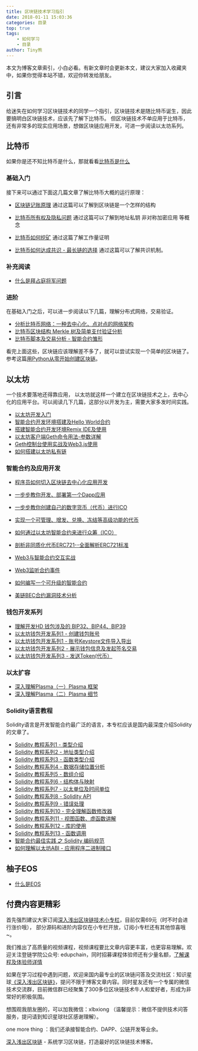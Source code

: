 ```yaml
---
title: 区块链技术学习指引
date: 2018-01-11 15:03:36
categories: 目录
top: true
tags:
    - 如何学习
    - 目录
author: Tiny熊
---
```


本文为博客文章索引，小白必看。有新文章时会更新本文，建议大家加入收藏夹中，如果你觉得本站不错，欢迎你转发给朋友。

<!-- more -->
## 引言
给迷失在如何学习区块链技术的同学一个指引，区块链技术是随比特币诞生，因此要搞明白区块链技术，应该先了解下比特币。
但区块链技术不单应用于比特币，还有非常多的现实应用场景，想做区块链应用开发，可进一步阅读以太坊系列。


## 比特币
如果你是还不知比特币是什么，那就看看[比特币是什么](https://learnblockchain.cn/2017/10/23/whatisbitcoin/)
### 基础入门
接下来可以通过下面这几篇文章了解比特币大概的运行原理：

* [区块链记账原理](https://learnblockchain.cn/2017/10/25/whatbc/)
   通过这篇可以了解到区块链是一个怎样的结构
   
* [比特币所有权及隐私问题](https://learnblockchain.cn/2017/11/02/bitcoin-own/)
   通过这篇可以了解到地址私钥 非对称加密应用 等概念
   
* [比特币如何挖矿](https://learnblockchain.cn/2017/11/04/bitcoin-pow/)
   通过这篇了解工作量证明
   
* [比特币如何达成共识 - 最长链的选择](https://learnblockchain.cn/2017/12/07/bitcoin-sonsensus/)
   通过这篇可以了解共识机制。
   
### 补充阅读
* [什么是拜占庭将军问题](https://learnblockchain.cn/2018/02/05/bitcoin-byzantine/)

### 进阶
在基础入门之后，可以进一步阅读以下几篇，理解分布式网络，交易验证。

* [分析比特币网络：一种去中心化、点对点的网络架构](https://learnblockchain.cn/2017/11/07/bitcoin-p2p/)
* [比特币区块结构 Merkle 树及简单支付验证分析](https://learnblockchain.cn/2017/11/10/bitcoin-script/)
* [比特币脚本及交易分析 - 智能合约雏形](https://xiaozhuanlan.com/topic/1402935768)

看完上面这些，区块链应该理解差不多了，就可以尝试实现一个简单的区块链了。参考这篇[用Python从零开始创建区块链](https://learnblockchain.cn/2017/10/27/build_blockchain_by_python/)。

## 以太坊
一个技术要落地还得靠应用， 以太坊就这样一个建立在区块链技术之上，去中心化的应用平台。可以阅读几下几篇，这部分以开发为主，需要大家多发时间实践。

* [以太坊开发入门](https://learnblockchain.cn/2017/11/20/whatiseth/)
* [智能合约开发环境搭建及Hello World合约](https://learnblockchain.cn/2017/11/24/init-env/)
* [搭建智能合约开发环境Remix IDE及使用](https://learnblockchain.cn/2018/06/07/remix-ide/)
* [以太坊客户端Geth命令用法-参数详解](https://learnblockchain.cn/2017/11/29/geth_cmd_options)
* [Geth控制台使用实战及Web3.js使用](https://learnblockchain.cn/2017/12/01/geth_cmd_short/)
* [如何搭建以太坊私有链](https://learnblockchain.cn/2018/03/18/create_private_blockchain/)

### 智能合约及应用开发
* [程序员如何切入区块链去中心化应用开发](https://learnblockchain.cn/2018/08/31/devDapp/#more)
* [一步步教你开发、部署第一个Dapp应用](https://learnblockchain.cn/2018/01/12/first-dapp/)
* [一步步教你创建自己的数字货币（代币）进行ICO](https://learnblockchain.cn/2018/01/12/create_token/)
* [实现一个可管理、增发、兑换、冻结等高级功能的代币](https://learnblockchain.cn/2018/01/27/create-token2/)
* [如何通过以太坊智能合约来进行众筹（ICO）](https://learnblockchain.cn/2018/02/28/ico-crowdsale/)
* [剖析非同质化代币ERC721--全面解析ERC721标准](https://learnblockchain.cn/2018/03/23/token-erc721/)
* [Web3与智能合约交互实战](https://learnblockchain.cn/2018/04/15/web3-html/)
* [Web3监听合约事件](https://learnblockchain.cn/2018/05/09/solidity-event/)

* [如何编写一个可升级的智能合约](https://learnblockchain.cn/2018/03/15/contract-upgrade/)
* [美链BEC合约漏洞技术分析](https://learnblockchain.cn/2018/04/25/bec-overflow/)

### 钱包开发系列
* [理解开发HD 钱包涉及的 BIP32、BIP44、BIP39](https://learnblockchain.cn/2018/09/28/hdwallet/)
* [以太坊钱包开发系列1 - 创建钱包账号](https://learnblockchain.cn/2018/10/25/eth-web-wallet_1/)
* [以太坊钱包开发系列1 - 账号Keystore文件导入导出](https://learnblockchain.cn/2018/10/25/2018/10/25/eth-web-wallet_2/)
* [以太坊钱包开发系列2 - 展示钱包信息及发起签名交易](https://learnblockchain.cn/2018/10/26/eth-web-wallet_3/)
* [以太坊钱包开发系列3 - 发送Token(代币）](https://learnblockchain.cn/2018/10/26/eth-web-wallet_4/)


### 以太扩容
* [深入理解Plasma（一）Plasma 框架](https://learnblockchain.cn/2018/10/20/plasma-framework/)
* [深入理解Plasma（二）Plasma 细节](https://learnblockchain.cn/2018/10/24/plasma-in-detail/)


### Solidity语言教程
Solidity语言是开发智能合约最广泛的语言，本专栏应该是国内最深度介绍Solidity的文章了。

* [Solidity 教程系列1 - 类型介绍](https://learnblockchain.cn/2017/12/05/solidity1/)
* [Solidity 教程系列2 - 地址类型介绍](https://learnblockchain.cn/2017/12/12/solidity2/)
* [Solidity 教程系列3 - 函数类型介绍](https://learnblockchain.cn/2017/12/12/solidity_func/)
* [Solidity 教程系列4 - 数据存储位置分析](https://learnblockchain.cn/2017/12/21/solidity_reftype_datalocation/)
* [Solidity 教程系列5 - 数组介绍](https://learnblockchain.cn/2017/12/21/solidity-arrays/)
* [Solidity 教程系列6 - 结构体与映射](https://learnblockchain.cn/2017/12/27/solidity-structs/)
* [Solidity 教程系列7 - 以太单位及时间单位](https://learnblockchain.cn/2018/02/02/solidity-unit/)
* [Solidity 教程系列8 - Solidity API](https://learnblockchain.cn/2018/03/14/solidity-api/)
* [Solidity 教程系列9 - 错误处理](https://learnblockchain.cn/2018/04/07/solidity-errorhandler/)
* [Solidity 教程系列10 - 完全理解函数修改器](https://learnblockchain.cn/2018/04/09/solidity-modify/)
* [Solidity 教程系列11 - 视图函数、虚函数讲解](https://learnblockchain.cn/2018/05/17/solidity-functions/)
* [Solidity 教程系列12 - 库的使用](https://learnblockchain.cn/2018/08/09/solidity-library/)
* [Solidity 教程系列13 - 函数调用](https://learnblockchain.cn/2018/08/09/solidity-callfun/)
* [智能合约最佳实践 之 Solidity 编码规范](https://learnblockchain.cn/2018/05/04/solidity-style-guide/)
* [如何理解以太坊ABI - 应用程序二进制接口](https://learnblockchain.cn/2018/08/09/understand-abi/)

## 柚子EOS

* [什么是EOS](https://learnblockchain.cn/2018/07/17/whatiseos/)


## 付费内容更精彩

首先强烈建议大家订阅[深入浅出区块链技术小专栏](https://xiaozhuanlan.com/blockchaincore)，目前仅需69元（时不时会进行涨价哦）， 部分源码和进阶内容仅在小专栏开放，订阅小专栏还有其他惊喜哦~。

我们推出了高质量的视频课程，视频课程要比文章内容更丰富，也更容易理解。欢迎关注登链学院公众号: edupchain，同时招募课程体验师还有少量名额，[了解课程及体验师详情](https://learnblockchain.cn/course)

如果在学习过程中遇到问题，欢迎来国内最专业的区块链问答及交流社区：知识星球[《深入浅出区块链》](https://t.xiaomiquan.com/RfAu7uj)，提问不限于博客文章内容。同时星友还有一个专属的微信技术交流群，目前微信群已经聚集了300多位区块链技术牛人和爱好者，形成为非常好的积极氛围。

想围观我朋友圈的，可以加我微信：xlbxiong （温馨提示：微信不提供技术问答服务，提问请到知识星球社区感谢理解）。

one more thing ：我们还承接智能合约、DAPP、公链开发等业余。

[深入浅出区块链](https://learnblockchain.cn/) - 系统学习区块链，打造最好的区块链技术博客。


